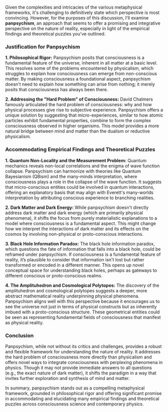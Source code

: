 Given the complexities and intricacies of the various metaphysical frameworks, it's challenging to definitively state which perspective is most convincing. However, for the purposes of this discussion, I'll examine **panpsychism**, an approach that seems to offer a promising and integrative perspective on the nature of reality, especially in light of the empirical findings and theoretical puzzles you've outlined.

### Justification for Panpsychism

**1. Philosophical Rigor:**
Panpsychism posits that consciousness is a fundamental feature of the universe, inherent in all matter at a basic level. This resolves some of the problems encountered by physicalism, which struggles to explain how consciousness can emerge from non-conscious matter. By making consciousness a foundational aspect, panpsychism doesn't need to explain how something can arise from nothing; it merely posits that consciousness has always been there.

**2. Addressing the "Hard Problem" of Consciousness:**
David Chalmers famously articulated the hard problem of consciousness: why and how physical processes give rise to subjective experience. Panpsychism offers a unique solution by suggesting that micro-experiences, similar to how atomic particles exhibit fundamental properties, combine to form the complex consciousness observed in higher organisms. This model provides a more natural bridge between mind and matter than the dualism or reductive physicalism.

### Accommodating Empirical Findings and Theoretical Puzzles

**1. Quantum Non-Locality and the Measurement Problem:**
Quantum mechanics reveals non-local correlations and the enigma of wave function collapse. Panpsychism can harmonize with theories like Quantum Bayesianism (QBism) and the many-minds interpretation, where consciousness plays a role in the collapse of the wave function. It suggests that micro-conscious entities could be involved in quantum interactions, offering an explanatory basis that may align with Everett's many-worlds interpretation by attributing conscious experience to branching realities.

**2. Dark Matter and Dark Energy:**
While panpsychism doesn't directly address dark matter and dark energy (which are primarily physical phenomena), it shifts the focus from purely materialistic explanations to a model where consciousness is a fundamental aspect. This might change how we interpret the interactions of dark matter and its effects on the cosmos by involving non-physical or proto-conscious interactions.

**3. Black Hole Information Paradox:**
The black hole information paradox, which questions the fate of information that falls into a black hole, could be reframed under panpsychism. If consciousness is a fundamental feature of reality, it’s plausible to consider that information isn't lost but rather transformed or encoded in a different manner. This opens up novel conceptual space for understanding black holes, perhaps as gateways to different conscious or proto-conscious realms.

**4. The Amplituhedron and Cosmological Polytopes:**
The discovery of the amplituhedron and cosmological polytopes suggests a deeper, more abstract mathematical reality underpinning physical phenomena. Panpsychism aligns well with this perspective because it encourages us to see the universe not just in terms of physical constructs but as inherently imbued with a proto-conscious structure. These geometrical entities could be seen as representing fundamental fields of consciousness that manifest as physical reality.

### Conclusion

Panpsychism, while not without its critics and challenges, provides a robust and flexible framework for understanding the nature of reality. It addresses the hard problem of consciousness more directly than physicalism and offers novel ways to integrate consciousness with perplexing phenomena in physics. Though it may not provide immediate answers to all questions (e.g., the exact nature of dark matter), it shifts the paradigm in a way that invites further exploration and synthesis of mind and matter. 

In summary, panpsychism stands out as a compelling metaphysical framework, grounded in philosophical rigor and offering significant promise in accommodating and elucidating many empirical findings and theoretical puzzles across consciousness science and contemporary physics.